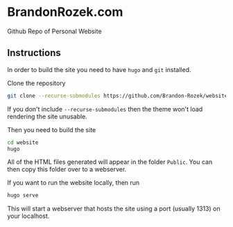 # BrandonRozek.com
Github Repo of Personal Website

## Instructions

In order to build the site you need to have `hugo` and `git` installed.

Clone the repository
```bash
git clone --recurse-submodules https://github.com/Brandon-Rozek/website
```
If you don't include `--recurse-submodules` then the theme won't load rendering the site unusable.

Then you need to build the site
```bash
cd website
hugo
```
All of the HTML files generated will appear in the folder `Public`. You can then copy this folder over to a webserver.

If you want to run the website locally, then run
```bash
hugo serve
```
This will start a webserver that hosts the site using a port (usually 1313) on your localhost.
